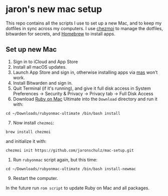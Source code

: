# jaron's new mac setup

This repo contains all the scripts I use to set up a new Mac, and to keep my dotfiles in sync across my computers. I use [chezmoi](https://www.chezmoi.io/) to manage the dotfiles, bitwarden for secrets, and [Homebrew](https://brew.sh/) to install apps.

## Set up new Mac

1. Sign in to iCloud and App Store
2. Install all macOS updates.
3. Launch App Store and sign in, otherwise installing apps via [mas](https://github.com/mas-cli/mas) won’t work.
4. Install Bitwarden and sign in.
5. Quit Terminal (if it's running), and give it full disk access in System Preferences -> Security & Privacy -> Privacy tab -> Full Disk Access
6. Download [Ruby on Mac](https://www.rubyonmac.dev) Ultimate into the `Download` directory and run it with:

```shell
cd ~/Downloads/rubyonmac-ultimate /bin/bash install
```

7. Now install `chezmoi`:

```shell
brew install chezmoi
```

and initialize it with:

```shell
chezmoi init https://github.com/jaronschulz/mac-setup.git
```

1. Run `rubyonmac` script again, but this time:

```shell
cd ~/Downloads/rubyonmac-ultimate /bin/bash install-newmac
```

9. Restart the computer.

In the future run `rom script` to update Ruby on Mac and all packages.
